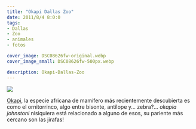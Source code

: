 ```yaml
---
title: "Okapi Dallas Zoo"
date: 2011/8/4 8:0:0
tags: 
- Dallas
- Zoo
- animales
- fotos

cover_image: DSC08626fw-original.webp
cover_image_small: DSC08626fw-500px.webp

description: Okapi-Dallas-Zoo
---
```



[![](DSC08626fw-800px.webp)](DSC08626fw-original.webp)

<a href="https://en.wikipedia.org/wiki/Okapi">Okapi</a>, la especie africana de mamífero más recientemente descubierta es como el ornitorrinco, algo entre bisonte, antílope y... zebra?... *okapia johnstoni* nisiquiera está relacionado a alguno de esos, su pariente más cercano son las jirafas!
